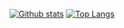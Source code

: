[![Github stats](https://github-readme-stats.vercel.app/api?username=ImVerum&count_private=true&show_icons=true)](https://github.com/anuraghazra/github-readme-stats)
[![Top Langs](https://github-readme-stats.vercel.app/api/top-langs/?username=ImVerum)](https://github.com/anuraghazra/github-readme-stats)